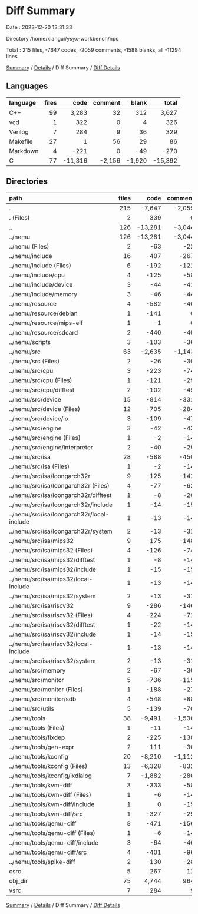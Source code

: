 # Diff Summary

Date : 2023-12-20 13:31:33

Directory /home/xiangui/ysyx-workbench/npc

Total : 215 files,  -7647 codes, -2059 comments, -1588 blanks, all -11294 lines

[Summary](results.md) / [Details](details.md) / Diff Summary / [Diff Details](diff-details.md)

## Languages
| language | files | code | comment | blank | total |
| :--- | ---: | ---: | ---: | ---: | ---: |
| C++ | 99 | 3,283 | 32 | 312 | 3,627 |
| vcd | 1 | 322 | 0 | 4 | 326 |
| Verilog | 7 | 284 | 9 | 36 | 329 |
| Makefile | 27 | 1 | 56 | 29 | 86 |
| Markdown | 4 | -221 | 0 | -49 | -270 |
| C | 77 | -11,316 | -2,156 | -1,920 | -15,392 |

## Directories
| path | files | code | comment | blank | total |
| :--- | ---: | ---: | ---: | ---: | ---: |
| . | 215 | -7,647 | -2,059 | -1,588 | -11,294 |
| . (Files) | 2 | 339 | 0 | 10 | 349 |
| .. | 126 | -13,281 | -3,044 | -2,456 | -18,781 |
| ../nemu | 126 | -13,281 | -3,044 | -2,456 | -18,781 |
| ../nemu (Files) | 2 | -63 | -22 | -13 | -98 |
| ../nemu/include | 16 | -407 | -267 | -141 | -815 |
| ../nemu/include (Files) | 6 | -192 | -122 | -69 | -383 |
| ../nemu/include/cpu | 4 | -125 | -58 | -31 | -214 |
| ../nemu/include/device | 3 | -44 | -43 | -20 | -107 |
| ../nemu/include/memory | 3 | -46 | -44 | -21 | -111 |
| ../nemu/resource | 4 | -582 | -40 | -155 | -777 |
| ../nemu/resource/debian | 1 | -141 | 0 | -32 | -173 |
| ../nemu/resource/mips-elf | 1 | -1 | 0 | -1 | -2 |
| ../nemu/resource/sdcard | 2 | -440 | -40 | -122 | -602 |
| ../nemu/scripts | 3 | -103 | -36 | -43 | -182 |
| ../nemu/src | 63 | -2,635 | -1,143 | -593 | -4,371 |
| ../nemu/src (Files) | 2 | -26 | -30 | -8 | -64 |
| ../nemu/src/cpu | 3 | -223 | -74 | -53 | -350 |
| ../nemu/src/cpu (Files) | 1 | -121 | -29 | -21 | -171 |
| ../nemu/src/cpu/difftest | 2 | -102 | -45 | -32 | -179 |
| ../nemu/src/device | 15 | -814 | -331 | -175 | -1,320 |
| ../nemu/src/device (Files) | 12 | -705 | -284 | -146 | -1,135 |
| ../nemu/src/device/io | 3 | -109 | -47 | -29 | -185 |
| ../nemu/src/engine | 3 | -42 | -43 | -13 | -98 |
| ../nemu/src/engine (Files) | 1 | -2 | -14 | -2 | -18 |
| ../nemu/src/engine/interpreter | 2 | -40 | -29 | -11 | -80 |
| ../nemu/src/isa | 28 | -588 | -450 | -166 | -1,204 |
| ../nemu/src/isa (Files) | 1 | -2 | -14 | -2 | -18 |
| ../nemu/src/isa/loongarch32r | 9 | -125 | -142 | -55 | -322 |
| ../nemu/src/isa/loongarch32r (Files) | 4 | -77 | -62 | -27 | -166 |
| ../nemu/src/isa/loongarch32r/difftest | 1 | -8 | -20 | -6 | -34 |
| ../nemu/src/isa/loongarch32r/include | 1 | -14 | -15 | -7 | -36 |
| ../nemu/src/isa/loongarch32r/local-include | 1 | -13 | -14 | -7 | -34 |
| ../nemu/src/isa/loongarch32r/system | 2 | -13 | -31 | -8 | -52 |
| ../nemu/src/isa/mips32 | 9 | -175 | -148 | -55 | -378 |
| ../nemu/src/isa/mips32 (Files) | 4 | -126 | -74 | -29 | -229 |
| ../nemu/src/isa/mips32/difftest | 1 | -8 | -14 | -4 | -26 |
| ../nemu/src/isa/mips32/include | 1 | -15 | -15 | -7 | -37 |
| ../nemu/src/isa/mips32/local-include | 1 | -13 | -14 | -7 | -34 |
| ../nemu/src/isa/mips32/system | 2 | -13 | -31 | -8 | -52 |
| ../nemu/src/isa/riscv32 | 9 | -286 | -146 | -54 | -486 |
| ../nemu/src/isa/riscv32 (Files) | 4 | -224 | -72 | -27 | -323 |
| ../nemu/src/isa/riscv32/difftest | 1 | -22 | -14 | -5 | -41 |
| ../nemu/src/isa/riscv32/include | 1 | -14 | -15 | -7 | -36 |
| ../nemu/src/isa/riscv32/local-include | 1 | -13 | -14 | -7 | -34 |
| ../nemu/src/isa/riscv32/system | 2 | -13 | -31 | -8 | -52 |
| ../nemu/src/memory | 2 | -67 | -30 | -19 | -116 |
| ../nemu/src/monitor | 5 | -736 | -115 | -127 | -978 |
| ../nemu/src/monitor (Files) | 1 | -188 | -27 | -33 | -248 |
| ../nemu/src/monitor/sdb | 4 | -548 | -88 | -94 | -730 |
| ../nemu/src/utils | 5 | -139 | -70 | -32 | -241 |
| ../nemu/tools | 38 | -9,491 | -1,536 | -1,511 | -12,538 |
| ../nemu/tools (Files) | 1 | -11 | -14 | -4 | -29 |
| ../nemu/tools/fixdep | 2 | -225 | -138 | -46 | -409 |
| ../nemu/tools/gen-expr | 2 | -111 | -30 | -25 | -166 |
| ../nemu/tools/kconfig | 20 | -8,210 | -1,112 | -1,216 | -10,538 |
| ../nemu/tools/kconfig (Files) | 13 | -6,328 | -832 | -905 | -8,065 |
| ../nemu/tools/kconfig/lxdialog | 7 | -1,882 | -280 | -311 | -2,473 |
| ../nemu/tools/kvm-diff | 3 | -333 | -58 | -59 | -450 |
| ../nemu/tools/kvm-diff (Files) | 1 | -6 | -14 | -4 | -24 |
| ../nemu/tools/kvm-diff/include | 1 | 0 | -15 | -2 | -17 |
| ../nemu/tools/kvm-diff/src | 1 | -327 | -29 | -53 | -409 |
| ../nemu/tools/qemu-diff | 8 | -471 | -156 | -132 | -759 |
| ../nemu/tools/qemu-diff (Files) | 1 | -6 | -14 | -4 | -24 |
| ../nemu/tools/qemu-diff/include | 3 | -64 | -46 | -21 | -131 |
| ../nemu/tools/qemu-diff/src | 4 | -401 | -96 | -107 | -604 |
| ../nemu/tools/spike-diff | 2 | -130 | -28 | -29 | -187 |
| csrc | 5 | 267 | 12 | 46 | 325 |
| obj_dir | 75 | 4,744 | 964 | 776 | 6,484 |
| vsrc | 7 | 284 | 9 | 36 | 329 |

[Summary](results.md) / [Details](details.md) / Diff Summary / [Diff Details](diff-details.md)